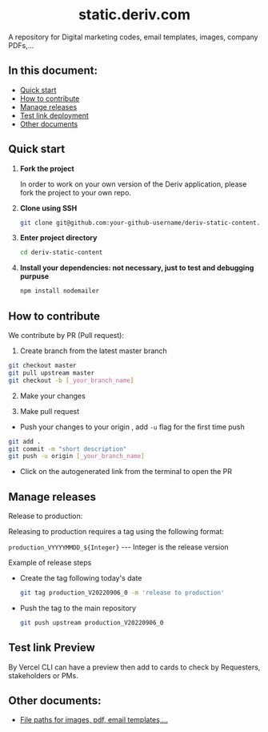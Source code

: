 <h1 align="center"> static.deriv.com </h1>

A repository for Digital marketing codes, email templates, images, company PDFs,...

## In this document:
-   [Quick start](#quick-start)
-   [How to contribute](#how-to-contribute)
-   [Manage releases](#manage-releases)
-   [Test link deployment](#test-link-deployment)
-   [Other documents](#other-docs)

## Quick start
1.  **Fork the project**

    In order to work on your own version of the Deriv application, please fork the project to your own repo.

2.  **Clone using SSH**

    ```sh
    git clone git@github.com:your-github-username/deriv-static-content.git
    ```

3.  **Enter project directory**

    ```sh
    cd deriv-static-content
    ```

4.  **Install your dependencies: not necessary, just to test and debugging purpuse**

    ```sh
    npm install nodemailer
    ```


## How to contribute
We contribute by PR (Pull request):

1. Create branch from the latest master branch
```sh
git checkout master
git pull upstream master
git checkout -b [_your_branch_name]
```

2. Make your changes

3. Make pull request

-   Push your changes to your origin , add `-u` flag for the first time push

```sh
git add . 
git commit -m "short description"  
git push -u origin [_your_branch_name]
```

-   Click on the autogenerated link from the terminal to open the PR


## Manage releases
Release to production:

Releasing to production requires a tag using the following format:

`production_VYYYYMMDD_${Integer}` --- Integer is the release version

Example of release steps

-   Create the tag following today's date

    ```sh
    git tag production_V20220906_0 -m 'release to production'
    ```

-   Push the tag to the main repository

    ```sh
    git push upstream production_V20220906_0
    ```

## Test link Preview
By Vercel CLI can have a preview then add to cards to check by Requesters, stakeholders or PMs.

## Other documents:
-   [File paths for images, pdf, email templates,...](https://github.com/binary-com/deriv-static-content/blob/master/documents/file-structure.md)

